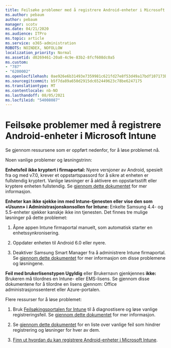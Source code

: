 ```yaml
---
title: Feilsøke problemer med å registrere Android-enheter i Microsoft Intune
ms.author: pebaum
author: pebaum
manager: scotv
ms.date: 04/21/2020
ms.audience: ITPro
ms.topic: article
ms.service: o365-administration
ROBOTS: NOINDEX, NOFOLLOW
localization_priority: Normal
ms.assetid: d0269461-20a8-4c9e-83b2-8fcf608dc0a5
ms.custom:
- "787"
- "6200002"
ms.openlocfilehash: 0ae926e6b31493e7359981c621fd27e8f53d49a17bdf107173b087fe6cc688fa
ms.sourcegitcommit: b5f7da89a650d2915dc652449623c78be6247175
ms.translationtype: MT
ms.contentlocale: nb-NO
ms.lasthandoff: 08/05/2021
ms.locfileid: "54008087"
---
```

# <a name="troubleshoot-issues-with-enrolling-android-devices-in-microsoft-intune"></a>Feilsøke problemer med å registrere Android-enheter i Microsoft Intune

Se gjennom ressursene som er oppført nedenfor, for å løse problemet nå.
  
Noen vanlige problemer og løsningstrinn:
  
 **Enhetsfeil ikke kryptert i firmaportal:** Nyere versjoner av Android, spesielt fra og med v7.0, krever et oppstartspassord for å sikre at enheten er fullstendig kryptert. Vanlige løsninger er å aktivere en oppstartsstift eller kryptere enheten fullstendig. Se [gjennom dette dokumentet](https://docs.microsoft.com/intune-user-help/your-device-appears-encrypted-but-cp-says-otherwise-android) for mer informasjon.
  
 **Enheter kan ikke sjekke inn med Intune-tjenesten eller vise den som «Usunn» i Administrasjonskonsollen for Intune:** Enkelte Samsung 4.4- og 5.5-enheter sjekker kanskje ikke inn tjenesten. Det finnes tre mulige løsninger på dette problemet:
  
1. Åpne appen Intune firmaportal manuelt, som automatisk starter en enhetssynkronisering.

2. Oppdater enheten til Android 6.0 eller nyere.

3. Deaktiver Samsung Smart Manager fra å administrere Intune firmaportal. Se [gjennom dette dokumentet](https://docs.microsoft.com/troubleshoot/mem/intune/troubleshoot-device-enrollment-in-intune#devices-fail-to-check-in-with-the-intune-service-and-display-as-unhealthy-in-the-intune-admin-console) for mer informasjon om disse problemene og løsningene.

 **Feil med brukerlisenstypen Ugyldig** eller Brukernavn gjenkjennes **ikke:** Brukeren må tilordnes en Intune- eller EMS-lisens. Se gjennom disse dokumentene for å tilordne en lisens gjennom: Office administrasjonssenteret eller Azure-portalen.
  
Flere ressurser for å løse problemet:
  
1. Bruk [Feilsøkingsportalen for Intune](https://devicemanagement.microsoft.com/#blade/Microsoft_Intune_DeviceSettings/TroubleshootBlade) til å diagnostisere og løse vanlige registreringsfeil. Se [gjennom dette dokumentet](https://docs.microsoft.com/intune/help-desk-operators) for mer informasjon.

2. Se [gjennom dette dokumentet](https://docs.microsoft.com/troubleshoot/mem/intune/troubleshoot-device-enrollment-in-intune) for en liste over vanlige feil som hindrer registrering og løsninger for hver av dem.

3. [Finn ut hvordan du kan registrere Android-enheter i Microsoft Intune](https://docs.microsoft.com/intune/android-enroll).
